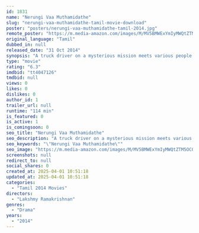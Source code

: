 ```yaml
---
id: 1831
name: "Nerungi Vaa Muthamidathe"
slug: "nerungi-vaa-muthamidathe-tamil-movie-download"
poster: "posters/nerungi-vaa-muthamidathe-tamil-2014.jpg"
remote_poster: "https://m.media-amazon.com/images/M/MV5BMWExYmIyMWQtZTM5OC00Mzg4LTk3MDYtZWE2MWIxMWY4ZDhmXkEyXkFqcGdeQXVyNjU1NTc1Njg@._V1_SX300.jpg"
original_language: "Tamil"
dubbed_in: null
released_date: "31 Oct 2014"
synopsis: "A truck driver on a mysterious mission meets various people along the way."
type: "movie"
rating: "6.3"
imdbid: "tt4047126"
tmdbid: null
views: 0
likes: 0
dislikes: 0
author_id: 1
trailer_url: null
runtime: "114 min"
is_featured: 0
is_active: 1
is_comingsoon: 0
seo_title: "Nerungi Vaa Muthamidathe"
seo_description: "A truck driver on a mysterious mission meets various people along the way."
seo_keywords: "\"Nerungi Vaa Muthamidathe\""
seo_image: "https://m.media-amazon.com/images/M/MV5BMWExYmIyMWQtZTM5OC00Mzg4LTk3MDYtZWE2MWIxMWY4ZDhmXkEyXkFqcGdeQXVyNjU1NTc1Njg@._V1_SX300.jpg"
screenshots: null
redirect_to: null
social_shares: 0
created_at: 2025-04-01 10:51:18
updated_at: 2025-04-01 10:51:18
categories:
  - "Tamil 2014 Movies"
directors:
  - "Lakshmy Ramakrishnan"
genres:
  - "Drama"
years:
  - "2014"
---
```

